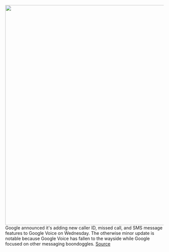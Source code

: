 <img src='https://cdn.vox-cdn.com/thumbor/KRfpzKqJh_ZrgluqV9EIXYSzcno=/0x0:1766x1098/1200x800/filters:focal(742x408:1024x690)/cdn.vox-cdn.com/uploads/chorus_image/image/69646523/Screen_Shot_2021_07_28_at_11.14.27_AM.0.png' width='700px' /><br/>
Google announced it's adding new caller ID, missed call, and SMS message features to Google Voice on Wednesday. The otherwise minor update is notable because Google Voice has fallen to the wayside while Google focused on other messaging boondoggles.
<a href='https://www.theverge.com/2021/7/28/22598328/google-voice-caller-id-missed-calls-sms'> Source <a/>